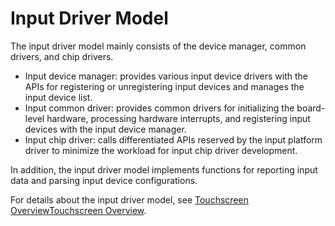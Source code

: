 # Input Driver Model<a name="EN-US_TOPIC_0000001111681966"></a>

The input driver model mainly consists of the device manager, common drivers, and chip drivers.

-   Input device manager: provides various input device drivers with the APIs for registering or unregistering input devices and manages the input device list.
-   Input common driver: provides common drivers for initializing the board-level hardware, processing hardware interrupts, and registering input devices with the input device manager.
-   Input chip driver: calls differentiated APIs reserved by the input platform driver to minimize the workload for input chip driver development.

In addition, the input driver model implements functions for reporting input data and parsing input device configurations.

For details about the input driver model, see  [Touchscreen Overview](https://device.harmonyos.com/en/docs/develop/drive/oem_drive_touch_des-0000001052857350)[Touchscreen Overview](../driver/touchscreenoverview.md).

